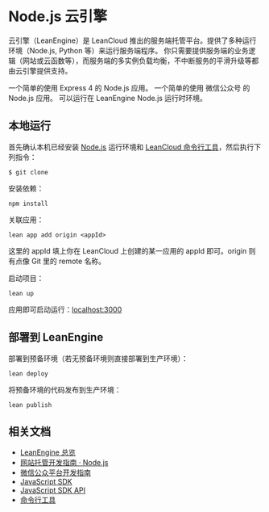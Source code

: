 # Node.js 云引擎 

云引擎（LeanEngine）是 LeanCloud 推出的服务端托管平台。提供了多种运行环境（Node.js, Python 等）来运行服务端程序。
你只需要提供服务端的业务逻辑（网站或云函数等），而服务端的多实例负载均衡，不中断服务的平滑升级等都由云引擎提供支持。

一个简单的使用 Express 4 的 Node.js 应用。
一个简单的使用 微信公众号 的 Node.js 应用。
可以运行在 LeanEngine Node.js 运行时环境。

## 本地运行

首先确认本机已经安装 [Node.js](http://nodejs.org/) 运行环境和 [LeanCloud 命令行工具](https://www.leancloud.cn/docs/leanengine_cli.html)，然后执行下列指令：

```
$ git clone 
```

安装依赖：

```
npm install
```

关联应用：

```
lean app add origin <appId>
```

这里的 appId 填上你在 LeanCloud 上创建的某一应用的 appId 即可。origin 则有点像 Git 里的 remote 名称。

启动项目：

```
lean up
```

应用即可启动运行：[localhost:3000](http://localhost:3000)

## 部署到 LeanEngine

部署到预备环境（若无预备环境则直接部署到生产环境）：
```
lean deploy
```

将预备环境的代码发布到生产环境：
```
lean publish
```

## 相关文档

* [LeanEngine 总览](https://leancloud.cn/docs/leanengine_overview.html)
* [网站托管开发指南 · Node.js](https://leancloud.cn/docs/leanengine_webhosting_guide-node.html)
* [微信公众平台开发指南](https://leancloud.cn/docs/webhosting_weixin.html)
* [JavaScript SDK](https://leancloud.cn/docs/sdk_setup-js.html)
* [JavaScript SDK API](https://leancloud.cn/api-docs/javascript/index.html)
* [命令行工具](https://leancloud.cn/docs/leanengine_cli.html)
